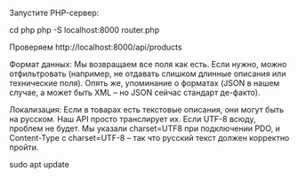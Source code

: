 Запустите PHP-сервер:

cd php
php -S localhost:8000 router.php

Проверяем http://localhost:8000/api/products

Формат данных: Мы возвращаем все поля как есть. Если нужно, можно отфильтровать (например, не отдавать слишком длинные описания или технические поля). Опять же, упоминание о форматах (JSON в нашем случае, а может быть XML – но JSON сейчас стандарт де-факто).

Локализация: Если в товарах есть текстовые описания, они могут быть на русском. Наш API просто транслирует их. Если UTF-8 всюду, проблем не будет. Мы указали charset=UTF8 при подключении PDO, и Content-Type с charset=UTF-8 – так что русский текст должен корректно пройти.

sudo apt update